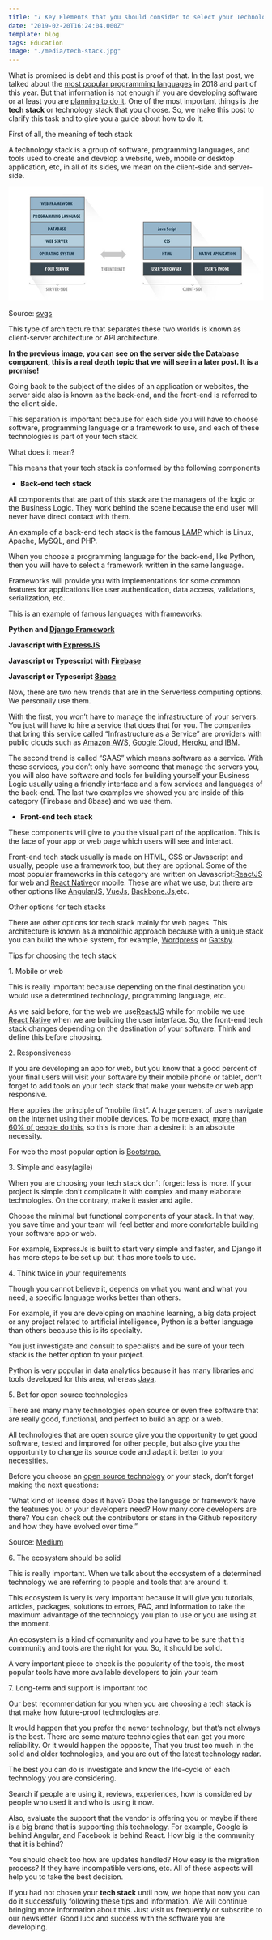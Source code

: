 ```yaml
---
title: "7 Key Elements that you should consider to select your Technology Stack"
date: "2019-02-20T16:24:04.000Z"
template: blog
tags: Education
image: "./media/tech-stack.jpg"
---
```


What is promised is debt and this post is proof of that. In the last post, we talked about the [most popular programming languages](https://cobuildlab.com/blog/most-popular-programming-language/) in 2018 and part of this year. But that information is not enough if you are developing software or at least you are [planning to do it](https://cobuildlab.com/blog/planning-a-software-project/). One of the most important things is the **tech stack** or technology stack that you choose. So, we make this post to clarify this task and to give you a guide about how to do it.


<title-2>First of all, the meaning of tech stack</title-2>

A technology stack is a group of software, programming languages, and tools used to create and develop a website, web, mobile or desktop application, etc, in all of its sides, we mean on the client-side and server-side.

![tech-stack1](./media/tech-stack1.jpg)

Source: [svgs](https://svsg.co/how-to-choose-your-tech-stack/)

This type of architecture that separates these two worlds is known as client-server architecture or API architecture.

**In the previous image, you can see on the server side the Database component, this is a real depth topic that we will see in a later post. It is a promise!**

Going back to the subject of the sides of an application or websites, the server side also is known as the back-end, and the front-end is referred to the client side. 

This separation is important because for each side you will have to choose software,  programming language or a framework to use, and each of these technologies is part of your tech stack. 

What does it mean?

<title-3>This means that your tech stack is conformed by the following components</title-3>

* **Back-end tech stack**

All components that are part of this stack are the managers of the logic or the Business Logic. They work behind the scene because the end user will never have direct contact with them. 

An example of a back-end tech stack is the famous [LAMP](https://bitnami.com/stack/lamp/installer) which is Linux, Apache, MySQL, and PHP. 

When you choose a programming language for the back-end, like Python, then you will have to select a framework written in the same language. 

Frameworks will provide you with implementations for some common features for applications like user authentication, data access, validations, serialization, etc. 

This is an example of famous languages with frameworks:

**Python and [Django Framework](https://www.djangoproject.com/)**
<Br>

**Javascript with [ExpressJS](https://expressjs.com/)**
<Br>
 
**Javascript or Typescript with [Firebase](https://firebase.google.com/?gclid=EAIaIQobChMI75zRlIDI4AIVxEOGCh344AFaEAAYASAAEgLdCvD_BwE)**
<Br>
 
**Javascript or Typescript [8base](https://www.8base.com/)**

Now, there are two new trends that are in the Serverless computing options. We personally use them. 

With the first, you won’t have to manage the infrastructure of your servers. You just will have to hire a service that does that for you. The companies that bring this service called “Infrastructure as a Service” are providers with public clouds such as [Amazon AWS](https://aws.amazon.com/?nc1=f_ls), [Google Cloud](https://cloud.google.com/gcp/?hl=es&utm_source=google&utm_medium=cpc&utm_campaign=latam-LATAMsp-all-es-dr-skws-all-all-trial-p-latam-1003997-LUAC0000385&utm_content=text-ad-none-any-DEV_c-CRE_257142192891-ADGP_SKWS%20%7C%20PHR%20~%20Cloud-KWID_43700030076822949-kwd-171201442-userloc_1028573&utm_term=KW_cloud-ST_cloud&gclid=EAIaIQobChMIuc7I1IDI4AIVA0GGCh14QgqyEAAYASAAEgI03_D_BwE&gclsrc=aw.ds), [Heroku](https://www.heroku.com/), and [IBM](https://www.ibm.com/ve-es/?ar=1).

The second trend is called “SAAS” which means software as a service. With these services, you don’t only have someone that manage the servers you, you will also have software and tools for building yourself your Business Logic usually using a friendly interface and a few services and languages of the back-end. The last two examples we showed you are inside of this category (Firebase and 8base) and we use them.

* **Front-end tech stack**

These components will give to you the visual part of the application. This is the face of your app or web page which users will see and interact. 

Front-end tech stack usually is made on HTML, CSS or Javascript and usually, people use a framework too, but they are optional. Some of the most popular frameworks in this category are written on Javascript:[ReactJS](https://reactjs.org/) for web and [React Native](https://react-native.shop/elements?gclid=EAIaIQobChMIpNra4oq-4AIVRkCGCh3gTwLqEAAYASAAEgJW-_D_BwE)or mobile. These are what we use, but there are other options like [AngularJS](https://react-native.shop/elements?gclid=EAIaIQobChMIpNra4oq-4AIVRkCGCh3gTwLqEAAYASAAEgJW-_D_BwE), [VueJs](https://vuejs.org/), [Backbone.Js](https://backbonejs.org/),etc.

<title-3>Other options for tech stacks</title-3>

There are other options for tech stack mainly for web pages. This architecture is known as a monolithic approach because with a unique stack you can build the whole system, for example, [Wordpress](https://wordpress.com/create/?currency=USD&utm_source=adwords&utm_medium=cpc&keyword=wordpress&creative=263010903764&campaignid=655562327&adgroupid=55312602867&matchtype=e&device=c&network=g&&sgmt=gb&utm_source=adwords&utm_campaign=Google_WPcom_Search_Brand_Desktop_RoW_en&utm_medium=cpc&keyword=wordpress&creative=263010903764&campaignid=655562327&adgroupid=55312602867&matchtype=e&device=c&network=g&targetid=kwd-313411415&locationid=1028573&gclid=EAIaIQobChMI_b6tqZO-4AIVjVmGCh28twZFEAAYASAAEgLt0vD_BwE) or [Gatsby](https://www.gatsbyjs.org/).

<title-2>Tips for choosing the tech stack</title-2>

<title-3>1. Mobile or web</title-3>

This is really important because depending on the final destination you would use a determined technology, programming language, etc. 

As we said before, for the web we use[ReactJS](https://reactjs.org/) while for mobile we use [React Native](https://react-native.shop/elements?gclid=EAIaIQobChMIpNra4oq-4AIVRkCGCh3gTwLqEAAYASAAEgJW-_D_BwE) when we are building the user interface. So, the front-end tech stack changes depending on the destination of your software. Think and define this before choosing.

<title-3>2. Responsiveness</title-3>

If you are developing an app for web, but you know that a good percent of your final users will visit your software by their mobile phone or tablet, don’t forget to add tools on your tech stack that make your website or web app responsive. 

Here applies the principle of “mobile first”. A huge percent of users navigate on the internet using their mobile devices. To be more exact, [more than 60% of people do this](https://svsg.co/how-to-choose-your-tech-stack/), so this is more than a desire it is an absolute necessity. 

For web the most popular option is [Bootstrap.](https://www.ostraining.com/blog/webdesign/bootstrap-popular/)

<title-3>3. Simple and easy(agile)</title-3>

When you are choosing your tech stack don´t forget: less is more. If your project is simple don’t complicate it with complex and many elaborate technologies. On the contrary, make it easier and agile. 

Choose the minimal but functional components of your stack. In that way, you save time and your team will feel better and more comfortable building your software app or web.

For example, ExpressJs is built to start very simple and faster, and Django it has more steps to be set up but it has more tools to use.

<title-3>4. Think twice in your requirements</title-3>

Though you cannot believe it, depends on what you want and what you need, a specific language works better than others. 

For example, if you are developing on machine learning, a big data project or any project related to artificial intelligence, Python is a better language than others because this is its specialty. 

You just investigate and consult to specialists and be sure of your tech stack is the better option to your project.

Python is very popular in data analytics because it has many libraries and tools developed for this area, whereas [Java](https://www.oracle.com/technetwork/topics/newtojava/learn-141096.html).

<title-3>5. Bet for open source technologies</title-3>

There are many many technologies open source or even free software that are really good, functional, and perfect to build an app or a web. 

All technologies that are open source give you the opportunity to get good software, tested and improved for other people, but also give you the opportunity to change its source code and adapt it better to your necessities. 

Before you choose an [open source technology](https://cobuildlab.com/blog/software-open-source-vs-proprietary-software/) or your stack, don’t forget making the next questions: 

“What kind of license does it have? Does the language or framework have the features you or your developers need? How many core developers are there? You can check out the contributors or stars in the Github repository and how they have evolved over time.”

Source: [Medium](https://medium.com/unicorn-supplies/9-steps-how-to-choose-a-technology-stack-for-your-web-application-a6e302398e55)

<title-3>6. The ecosystem should be solid</title-3>

This is really important. When we talk about the ecosystem of a determined technology we are referring to people and tools that are around it. 

This ecosystem is very is very important because it will give you tutorials, articles, packages, solutions to errors, FAQ, and information to take the maximum advantage of the technology you plan to use or you are using at the moment. 

An ecosystem is a kind of community and you have to be sure that this community and tools are the right for you. So, it should be solid.

A very important piece to check is the popularity of the tools, the most popular tools have more available developers to join your team

<title-3>7. Long-term and support is important too</title-3>

Our best recommendation for you when you are choosing a tech stack is that make how future-proof technologies are. 

It would happen that you prefer the newer technology, but that’s not always is the best. There are some mature technologies that can get you more reliability. Or it would happen the opposite,
 That you trust too much in the solid and older technologies, and you are out of the latest technology radar.

The best you can do is investigate and know the life-cycle of each technology you are considering. 

Search if people are using it, reviews, experiences, how is considered by people who used it and who is using it now. 

Also, evaluate the support that the vendor is offering you or maybe if there is a big brand that is supporting this technology. For example, Google is behind Angular, and Facebook is behind React. How big is the community that it is behind? 

You should check too how are updates handled? How easy is the migration process? If they have incompatible versions, etc. All of these aspects will help you to take the best decision. 

If you had not chosen your **tech stack** until now, we hope that now you can do it successfully following these tips and information. We will continue bringing more information about this. Just visit us frequently or subscribe to our newsletter. Good luck and success with the software you are developing. 


